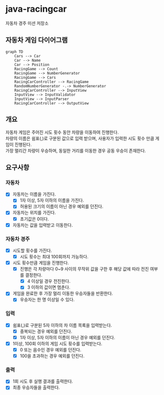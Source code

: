 # java-racingcar

자동차 경주 미션 저장소

## 자동차 게임 다이어그램

```mermaid
graph TD
    Cars --> Car
    Car --> Name
    Car --> Position
    RacingGame --> Count
    RacingGame --> NumberGenerator
    RacingGame --> Cars
    RacingCarController --> RacingGame
    RandomNumberGenerator -.-> NumberGenerator
    RacingCarController --> InputView
    InputView --> InputValidator
    InputView --> InputParser
    RacingCarController --> OutputView
```

## 개요

자동차 게임은 주어진 시도 횟수 동안 차량을 이동하여 진행한다.  
차량의 이름은 쉼표(,)로 구분된 값으로 입력 받으며, 사용자가 입력한 시도 횟수 만큼 게임이 진행된다.  
가장 멀리간 차량이 우승하며, 동일한 거리를 이동한 경우 공동 우승이 존재한다.

## 요구사항

### 자동차

- [x] 자동차는 이름을 가진다.
    - [x] 1자 이상, 5자 이하의 이름을 가진다.
    - [x] 허용된 크기의 이름이 아닌 경우 예외를 던진다.
- [x] 자동차는 위치를 가진다.
    - [x] 초기값은 0이다.
- [x] 자동차는 값을 입력받고 이동한다.

### 자동차 경주

- [x] 시도할 횟수를 가진다.
    - [x] 시도 횟수는 최대 100회까지 가능하다.
- [x] 시도 횟수만큼 게임을 진행한다.
    - [x] 진행은 각 차량마다 0~9 사이의 무작위 값을 구한 후 해당 값에 따라 전진 여부를 결정한다.
        - [x] 4 이상일 경우 전진한다.
        - [x] 3 이하의 값이면 멈춘다.
- [x] 게임을 완료한 후 가장 멀리 이동한 우승자들을 반환한다.
    - [x] 우승자는 한 명 이상일 수 있다.

### 입력

- [x] 쉼표(,)로 구분된 5자 이하의 차 이름 목록을 입력받는다.
    - [x] 중복되는 경우 예외를 던진다.
    - [x] 1자 이상, 5자 이하의 이름이 아닌 경우 예외를 던진다.
- [x] 1이상, 100회 이하의 게임 시도 횟수를 입력받는다.
    - [x] 0 또는 음수인 경우 예외를 던진다.
    - [x] 100을 초과하는 경우 예외를 던진다.

### 출력

- [x] 1회 시도 후 실행 결과를 출력한다.
- [x] 최종 우승자들을 출력한다.
